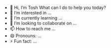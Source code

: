 - 👋 Hi, I’m Tosh What can I do to help you today?
- 👀 I’m interested in ...
- 🌱 I’m currently learning ...
- 💞️ I’m looking to collaborate on ...
- 📫 How to reach me ...
- 😄 Pronouns: ...
- ⚡ Fun fact: ...

<!---
Msglesenkai/Msglesenkai is a ✨ special ✨ repository because its `README.md` (this file) appears on your GitHub profile.
You can click the Preview link to take a look at your changes.
--->
